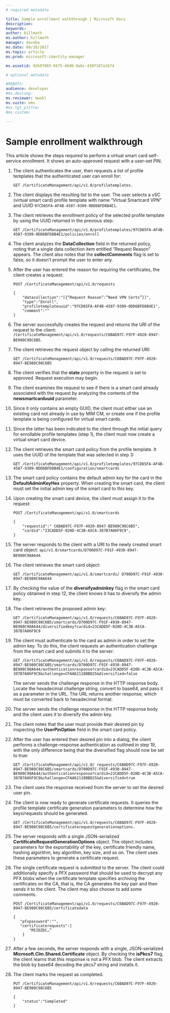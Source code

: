 ```yaml
---
# required metadata

title: Sample enrollment walkthrough | Microsoft Docs
description:
keywords:
author: billmath
ms.author: billmath
manager: daveba
ms.date: 09/26/2017
ms.topic: article
ms.prod: microsoft-identity-manager

ms.assetid: 92b97803-9475-4b90-9a6c-430f107a167d

# optional metadata

#ROBOTS:
audience: developer
#ms.devlang:
ms.reviewer: mwahl
ms.suite: ems
#ms.tgt_pltfrm:
#ms.custom:

---
```


# Sample enrollment walkthrough
This article shows the steps required to perform a virtual smart card self-service enrollment. It shows an auto-approved request with a user-set PIN.

1. The client authenticates the user, then requests a list of profile templates that the authenticated user can enroll for:

    ```
    GET /CertificateManagement/api/v1.0/profiletemplates.
    ```
    
2. The client displays the resulting list to the user. The user selects a vSC (virtual smart card) profile template with name “Virtual Smartcard VPN” and UUID `97CD65FA-AF4B-4587-9309-0DD6BFD8B4E1`.

3. The client retrieves the enrollment policy of the selected profile template by using the UUID returned in the previous step:

    ```
    GET /CertificateManagement/api/v1.0/profiletemplates/97CD65FA-AF4B-4587-9309-0DD6BFD8B4E1/policies/enroll
    ```

4. The client analyzes the **DataCollection** field in the returned policy, noting that a single data collection item entitled “Request Reason” appears. The client also notes that the **collectComments** flag is set to false, so it doesn’t prompt the user to enter any.

5. After the user has entered the reason for requiring the certificates, the client creates a request:

    ```
    POST /CertificateManagement/api/v1.0/requests

    {
        "datacollection":"[{“Request Reason”:”Need VPN Certs”}]",
        "type":"Enroll",
        "profiletemplateuuid":"97CD65FA-AF4B-4587-9309-0DD6BFD8B4E1",
        "comment":""
    }
    ```

6. The server successfully creates the request and returns the URI of the request to the client:  `/CertificateManagement/api/v1.0/requests/C6BAD97C-F97F-4920-8947-BE980C98C6B5`.

7. The client retrieves the request object by calling the returned URI:

    ```
    GET /CertificateManagement/api/v1.0/requests/C6BAD97C-F97F-4920-8947-BE980C98C6B5
    ```

8. The client verifies that the **state** property in the request is set to approved. Request execution may begin.

9. The client examines the request to see if there is a smart card already associated with the request by analyzing the contents of the **newsmartcarduuid** parameter.

10.	Since it only contains an empty GUID, the client must either use an existing card not already in use by MIM CM, or create one if the profile template is being configured for virtual smart cards.

11.	Since the latter has been indicated to the client through the initial query for enrollable profile templates (step 1), the client must now create a virtual smart card device.

12.	The client retrieves the smart card policy from the profile template. It uses the UUID of the template that was selected in step 3:

    ```
    GET /CertificateManagement/api/v1.0/profiletemplates/97CD65FA-AF4B-4587-9309-0DD6BFD8B4E1/configuration/smartcards
    ```

13.	The smart card policy contains the default admin key for the card in the **DefaultAdminKeyHex** property. When creating the smart card, the client must set the initial admin key of the smart card to this key.  
14.	Upon creating the smart card device, the client must assign it to the request:

    ```
    POST /CertificateManagement/api/v1.0/smartcards

    {
        "requestid":" C6BAD97C-F97F-4920-8947-BE980C98C6B5",
        "cardid":"23CADD5F-020D-4C3B-A5CA-307B7A06F9C9",
    }
    ```

15. The server responds to the client with a URI to the newly created smart card object: `api/v1.0/smartcards/D700D97C-F91F-4930-8947-BE980C98A644`.

16.	The client retrieves the smart card object:

    ```
    GET /CertificateManagement/api/v1.0/smartcards/ D700D97C-F91F-4930-8947-BE980C98A644
    ```

17.	By checking the value of the **diversifyadminkey** flag in the smart card policy obtained in step 12, the client knows it has to diversify the admin key.

18.	The client retrieves the proposed admin key:

    ```
    GET /CertificateManagement/api/v1.0/requests/C6BAD97C-F97F-4920-8947-BE980C98C6B5/smartcards/D700D97C-F91F-4930-8947-BE980C98A644/diversifiedkey?cardid=23CADD5F-020D-4C3B-A5CA-307B7A06F9C9
    ```

19.	The client must authenticate to the card as admin in order to set the admin key. To do this, the client requests an authentication challenge from the smart card and submits it to the server:

    ```
    GET /CertificateManagement/api/v1.0/requests/C6BAD97C-F97F-4920-8947-BE980C98C6B5/smartcards/D700D97C-F91F-4930-8947-BE980C98A644/authenticationresponse?cardid=23CADD5F-020D-4C3B-A5CA-307B7A06F9C9&challenge=CFAA62118BBD25&diversified=false
    ```

    The server sends the challenge response in the HTTP response body. Locate the hexadecimal challenge string, convert to base64, and pass it as a parameter in the URL. The URL returns another response, which must be converted back to hexadecimal format.

20.	The server sends the challenge response in the HTTP response body and the client uses it to diversify the admin key.

21.	The client notes that the user must provide their desired pin by inspecting the **UserPinOption** field in the smart card policy.

22.	After the user has entered their desired pin into a dialog, the client performs a challenge-response authentication as outlined in step 19, with the only difference being that the diversified flag should now be set to true:

    ```
    GET /CertificateManagement/api/v1.0/ requests/C6BAD97C-F97F-4920-8947-BE980C98C6B5/smartcards/D700D97C-F91F-4930-8947-BE980C98A644/authenticationresponse?cardid=23CADD5F-020D-4C3B-A5CA-307B7A06F9C9&challenge=CFAA62118BBD25&diversified=true
    ```

23.	The client uses the response received from the server to set the desired user pin.

24.	The client is now ready to generate certificate requests. It queries the profile template certificate generation parameters to determine how the keys/requests should be generated.

    ```
    GET /CertificateManagement/api/v1.0/requests/C6BAD97C-F97F-4920-8947-BE980C98C6B5/certificaterequestgenerationoptions.
    ```

25.	The server responds with a single JSON-serialized **CertificateRequestGenerationOptions** object. The object includes parameters for the exportability of the key, certificate friendly name, hashing algorithm, key algorithm, key size, and so on. The client uses these parameters to generate a certificate request.

26.	The single certificate request is submitted to the server. The client could additionally specify a PFX password that should be used to decrypt any PFX blobs when the certificate template specifies archiving the certificates on the CA, that is, the CA generates the key pair and then sends it to the client. The client may also choose to add some comments.

    ```
    POST /CertificateManagement/api/v1.0/requests/C6BAD97C-F97F-4920-8947-BE980C98C6B5/certificatedata

    {
       "pfxpassword":"",
       "certificaterequests":[
           "MIIDZDC…”
        ]
    }   
    ```

27.	After a few seconds, the server responds with a single, JSON-serialized **Microsoft.Clm.Shared.Certificate** object. By checking the **isPkcs7** flag, the client learns that this response is not a PFX blob. The client extracts the blob by base64 decoding the pkcs7 string and installs it.

28.	The client marks the request as completed.

    ```
    PUT /CertificateManagement/api/v1.0/requests/C6BAD97C-F97F-4920-8947-BE980C98C6B5

    {
        "status":"Completed"
    }
    ```
